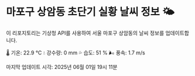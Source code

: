
# 마포구 상암동 초단기 실황 날씨 정보 🌤️

이 리포지토리는 기상청 API를 사용하여 서울 마포구 상암동의 날씨 정보를 업데이트합니다. 

🌡️ 기온: 22.9 ℃
💧 강수량: 0 mm
💦 습도: 51 %
🌬️ 풍속: 1.7 m/s

마지막 업데이트 시각: 2025년 06월 01일 19시 11분    
